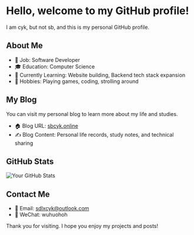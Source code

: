# Hello, welcome to my GitHub profile!

I am cyk, but not sb, and this is my personal GitHub profile.

## About Me

- 💼 Job: Software Developer
- 🎓 Education: Computer Science
- 🌱 Currently Learning: Website building, Backend tech stack expansion
- 📝 Hobbies: Playing games, coding, strolling around

## My Blog

You can visit my personal blog to learn more about my life and studies.

- 🏠 Blog URL: [sbcyk.online](https://sbcyk.online)
- ✍️ Blog Content: Personal life records, study notes, and technical sharing

## GitHub Stats

![Your GitHub Stats](https://github-readme-stats.vercel.app/api?username=sbcyk&show_icons=true&theme=radical)

## Contact Me

- 📧 Email: sdlxcyk@outlook.com
- 💬 WeChat: wuhuohoh

Thank you for visiting. I hope you enjoy my projects and posts!
